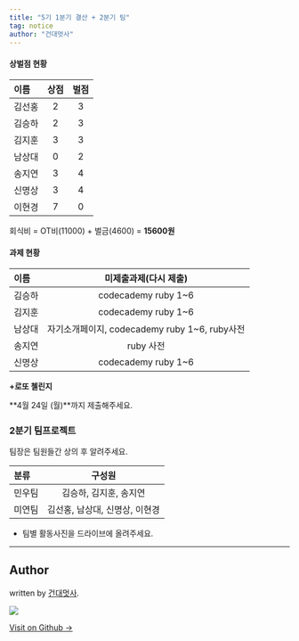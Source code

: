 ```yaml
---
title: "5기 1분기 결산 + 2분기 팀"
tag: notice
author: "건대멋사"
---
```


<a id="#상벌점"></a>

#### 상벌점 현황

| 	이름	| 상점   | 벌점|
| :----- | :-----------: | :-----------: |
|김선홍|2|3|
|김승하|2|3|
|김지훈|3|3|
|남상대|0|2|
|송지연|3|4|
|신명상|3|4|
|이현경|7|0|

회식비 = OT비(11000) + 벌금(4600) = **15600원**

<a id="#과제"></a>

#### 과제 현황

| 	이름	| 미제출과제(다시 제출)  |
| :----- | :-----------: |
|김승하|codecademy ruby 1~6|
|김지훈|codecademy ruby 1~6|
|남상대|자기소개페이지, codecademy ruby 1~6, ruby사전|
|송지연|ruby 사전|
|신명상|codecademy ruby 1~6|

**+로또 첼린지**

**4월 24일 (월)**까지 제출해주세요.

<a id="#팀"></a>
### 2분기 팀프로젝트

팀장은 팀원들간 상의 후 알려주세요.

| 	분류	| 구성원   |
| :----- | :-----------: |
| 민우팀    | 김승하, 김지훈, 송지연 |
| 미연팀    | 김선홍, 남상대, 신명상, 이현경|


- 팀별 활동사진을 드라이브에 올려주세요.

---

## Author

written by [건대멋사](likelionkonkuk.github.io).

![](https://avatars.githubusercontent.com/likelionkonkuk?v=2&s=100)

<a href="https://github.com/likelionkonkuk" target="_blank" class="btn btn-black"><i class="fa fa-github fa-lg"></i> Visit on Github &rarr;</a>